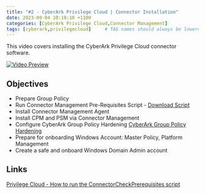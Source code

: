 ```yaml
---
title: "#2 - CyberArk Privilege Cloud | Connector Installation"
date: 2023-09-04 10:10:10 +1100
categories: [CyberArk Privilege Cloud,Connector Management]
tags: [cyberark,privilegecloud]     # TAG names should always be lowercase
---
```


This video covers installing the CyberArk Privilege Cloud connector software.
<!---
[<img src="https://i.ytimg.com/vi/TP7HtbRhY_g/maxresdefault.jpg" width="50%">](https://www.youtube.com/watch?v=TP7HtbRhY_g) 
--->
[![Video Preview](https://i.ytimg.com/vi/TP7HtbRhY_g/maxresdefault.jpg)](https://www.youtube.com/watch?v=TP7HtbRhY_g)
## Objectives
- Prepare Group Policy
- Run Connector Management Pre-Requisites Script - [Download Script](https://cyberark-customers.force.com/mplace/s/#--CyberArk+Privilege+Cloud+Tools)
- Install Connector Management Agent
- Install CPM and PSM via Connector Management
- Configure CyberArk Group Policy Hardening
[CyberArk Group Policy Hardening](https://cyberark-customers.force.com/mplace/s/#software)
- Prepare for onboarding Windows Account: Master Policy, Platform Management
- Create a safe and onboard Windows Domain Admin account

## Links
[Privilege Cloud - How to run the ConnectorCheckPrerequisites script](https://cyberark.my.site.com/s/article/Privilege-Cloud-How-to-run-the-ConnectorCheckPrerequisites-script)